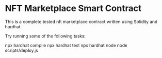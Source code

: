 # NFT Marketplace Smart Contract

This is a complete tested nft marketplace contract written using Solidity and hardhat.

Try running some of the following tasks:


npx hardhat compile
npx hardhat test
npx hardhat node
node scripts/deploy.js
